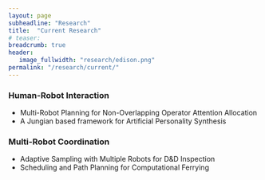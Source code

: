 ```yaml
---
layout: page
subheadline: "Research"
title:  "Current Research"
# teaser:
breadcrumb: true
header:
   image_fullwidth: "research/edison.png"
permalink: "/research/current/"
---
```


### Human-Robot Interaction
- Multi-Robot Planning for Non-Overlapping Operator Attention Allocation
- A Jungian based framework for Artificial Personality Synthesis

### Multi-Robot Coordination
- Adaptive Sampling with Multiple Robots for D&D Inspection
- Scheduling and Path Planning for Computational Ferrying
